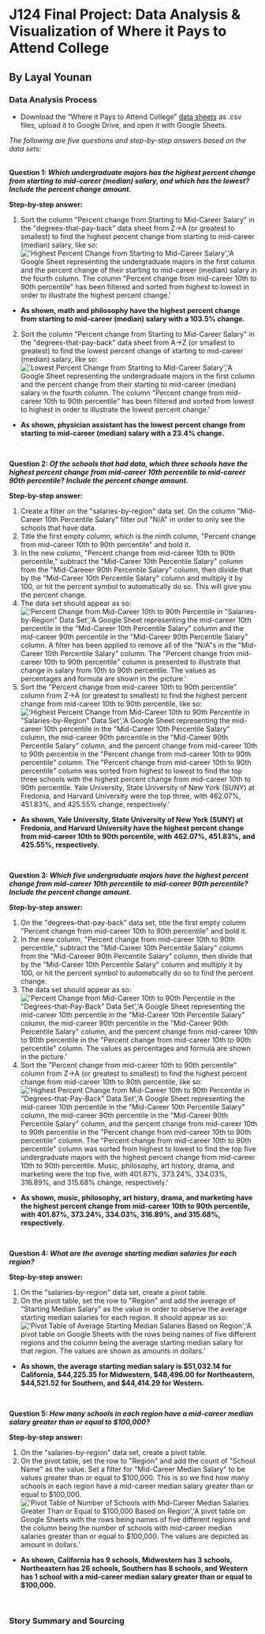 # J124 Final Project: Data Analysis & Visualization of Where it Pays to Attend College
## By Layal Younan
### Data Analysis Process
* Download the “Where it Pays to Attend College” [data sheets](https://www.kaggle.com/wsj/college-salaries) as .csv files, upload it to Google Drive, and open it with Google Sheets. <br>

*The following are five questions and step-by-step answers based on the data sets:* <br>
<br>

**Question 1: _Which undergraduate majors has the highest percent change from starting to mid-career (median) salary, and which has the lowest? Include the percent change amount._** <br>

**Step-by-step answer:**
1. Sort the column "Percent change from Starting to Mid-Career Salary" in the "degrees-that-pay-back" data sheet from Z->A (or greatest to smallest) to find the highest percent change from starting to mid-career (median) salary, like so: <br>
!['Highest Percent Change from Starting to Mid-Career Salary','A Google Sheet representing the undergraduate majors in the first column and the percent change of their starting to mid-career (median) salary in the fourth column. The column "Percent change from mid-career 10th to 90th percentile" has been filtered and sorted from highest to lowest in order to illustrate the highest percent change.'](/Screenshot-Highest-Percent-Change.jpg)
* **As shown, math and philosophy have the highest percent change from starting to mid-career (median) salary with a 103.5% change.**
2. Sort the column "Percent change from Starting to Mid-Career Salary" in the "degrees-that-pay-back" data sheet from A->Z (or smallest to greatest) to find the lowest percent change of starting to mid-career (median) salary, like so: <br>
!['Lowest Percent Change from Starting to Mid-Career Salary','A Google Sheet representing the undergraduate majors in the first column and the percent change from their starting to mid-career (median) salary in the fourth column. The column "Percent change from mid-career 10th to 90th percentile" has been filtered and sorted from lowest to highest in order to illustrate the lowest percent change.'](/Screenshot-lowest-percent-change.jpg)
* **As shown, physician assistant has the lowest percent change from starting to mid-career (median) salary with a 23.4% change.** <br>
<br>

**Question 2: _Of the schools that had data, which three schools have the highest percent change from mid-career 10th percentile to mid-career 90th percentile? Include the percent change amount._** <br>

**Step-by-step answer:**
1. Create a filter on the "salaries-by-region" data set. On the column "Mid-Career 10th Percentile Salary" filter out "N/A" in order to only see the schools that have data.
2. Title the first empty column, which is the ninth column, "Percent change from mid-career 10th to 90th percentile" and bold it.
3. In the new column, "Percent change from mid-career 10th to 90th percentile," subtract the "Mid-Career 10th Percentile Salary" column from the "Mid-Careeer 90th Percentile Salary" column, then divide that by the "Mid-Career 10th Percentile Salary" column and multiply it by 100, or hit the percent symbol to automatically do so. This will give you the percent change.
4. The data set should appear as so:
!['Percent Change from Mid-Career 10th to 90th Percentile in "Salaries-by-Region" Data Set','A Google Sheet representing the mid-career 10th percentile in the "Mid-Career 10th Percentile Salary" column and the mid-career 90th percentile in the "Mid-Career 90th Percentile Salary" column. A filter has been applied to remove all of the "N/A"s in the "Mid-Career 10th Percentile Salary" column. The "Percent change from mid-career 10th to 90th percentile" column is presented to illustrate that change in salary from 10th to 90th percentile. The values as percentages and formula are shown in the picture.'](Screenshot-percentchange-10-90.jpg)
5. Sort the "Percent change from mid-career 10th to 90th percentile" column from Z->A (or greatest to smallest) to find the highest percent change from mid-career 10th to 90th percentile, like so: <br>
!['Highest Percent Change from Mid-Career 10th to 90th Percentile in "Salaries-by-Region" Data Set','A Google Sheet representing the mid-career 10th percentile in the "Mid-Career 10th Percentile Salary" column, the mid-career 90th percentile in the "Mid-Career 90th Percentile Salary" column, and the percent change from mid-career 10th to 90th percentile in the "Percent change from mid-career 10th to 90th percentile" column. The "Percent change from mid-career 10th to 90th percentile" column was sorted from highest to lowest to find the top three schools with the highest percent change from mid-career 10th to 90th percentile. Yale University, State University of New York (SUNY) at Fredonia, and Harvard University were the top three, with 462.07%, 451.83%, and 425.55% change, respectively.'](Screenshot-highest-10-90.jpg)
* **As shown, Yale University, State University of New York (SUNY) at Fredonia, and Harvard University have the highest percent change from mid-career 10th to 90th percentile, with 462.07%, 451.83%, and 425.55%, respectively.** <br>
<br>

**Question 3: _Which five undergraduate majors have the highest percent change from mid-career 10th percentile to mid-career 90th percentile? Include the percent change amount._** <br>

**Step-by-step answer:**
1. On the "degrees-that-pay-back" data set, title the first empty column "Percent change from mid-career 10th to 90th percentile" and bold it.
2. In the new column, "Percent change from mid-career 10th to 90th percentile," subtract the "Mid-Career 10th Percentile Salary" column from the "Mid-Careeer 90th Percentile Salary" column, then divide that by the "Mid-Career 10th Percentile Salary" column and multiply it by 100, or hit the percent symbol to automatically do so to find the percent change. 
3. The data set should appear as so:
!['Percent Change from Mid-Career 10th to 90th Percentile in the "Degrees-that-Pay-Back" Data Set','A Google Sheet representing the mid-career 10th percentile in the "Mid-Career 10th Percentile Salary" column, the mid-career 90th percentile in the "Mid-Career 90th Percentile Salary" column, and the percent change from mid-career 10th to 90th percentile in the "Percent change from mid-career 10th to 90th percentile" column. The values as percentages and formula are shown in the picture.'](Screenshot-percentchange-major-10-90.jpg)
4. Sort the "Percent change from mid-career 10th to 90th percentile" column from Z->A (or greatest to smallest) to find the highest percent change from mid-career 10th to 90th percentile, like so: <br>
!['Highest Percent Change from Mid-Career 10th to 90th Percentile in "Degrees-that-Pay-Back" Data Set','A Google Sheet representing the mid-career 10th percentile in the "Mid-Career 10th Percentile Salary" column, the mid-career 90th percentile in the "Mid-Career 90th Percentile Salary" column, and the percent change from mid-career 10th to 90th percentile in the "Percent change from mid-career 10th to 90th percentile" column. The "Percent change from mid-career 10th to 90th percentile" column was sorted from highest to lowest to find the top five undergraduate majors with the highest percent change from mid-career 10th to 90th percentile. Music, philosophy, art history, drama, and marketing were the top five, with 401.87%, 373.24%, 334.03%, 316.89%, and 315.68% change, respectively.'](Screenshot-highest-major-10-90.jpg)
* **As shown, music, philosophy, art history, drama, and marketing have the highest percent change from mid-career 10th to 90th percentile, with 401.87%, 373.24%, 334.03%, 316.89%, and 315.68%, respectively.** <br>
<br>

**Question 4: _What are the average starting median salaries for each region?_** <br>

**Step-by-step answer:**
1. On the "salaries-by-region" data set, create a pivot table.
2. On the pivot table, set the row to "Region" and add the average of "Starting Median Salary" as the value in order to observe the average starting median salaries for each region. It should appear as so:
!['Pivot Table of Average Starting Median Salaries Based on Region','A pivot table on Google Sheets with the rows being names of five different regions and the column being the average starting median salary for that region. The values are shown as amounts in dollars.'](Screenshot-pivot-table-region-avg-starting.jpg)
* **As shown, the average starting median salary is $51,032.14 for California, $44,225.35 for Midwestern, $48,496.00 for Northeastern, $44,521.52 for Southern, and $44,414.29 for Western.** <br>
<br>

**Question 5: _How many schools in each region have a mid-career median salary greater than or equal to $100,000?_** <br>

**Step-by-step answer:**
1. On the "salaries-by-region" data set, create a pivot table.
2. On the pivot table, set the row to "Region" and add the count of "School Name" as the value. Set a filter for "Mid-Career Median Salary" to be values greater than or equal to $100,000. This is so we find how many schools in each region have a mid-career median salary greater than or equal to $100,000.
!['Pivot Table of Number of Schools with Mid-Career Median Salaries Greater Than or Equal to $100,000 Based on Region','A pivot table on Google Sheets with the rows being names of five different regions and the column being the number of schools with mid-career median salaries greater than or equal to $100,000. The values are depicted as amount in dollars.'](Screenshot-pivot-table-region.jpg)
* **As shown, California has 9 schools, Midwestern has 3 schools, Northeastern has 26 schools, Southern has 8 schools, and Western has 1 school with a mid-career median salary greater than or equal to $100,000.** <br>
<br>

### Story Summary and Sourcing
